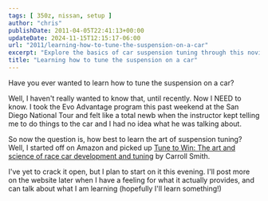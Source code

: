 ```yaml
---
tags: [ 350z, nissan, setup ]
author: "chris"
publishDate: 2011-04-05T22:41:13+00:00
updateDate: 2024-11-15T12:15:17-06:00
url: "2011/learning-how-to-tune-the-suspension-on-a-car"
excerpt: "Explore the basics of car suspension tuning through this novice's journey, starting with Carroll Smith's renowned book, Tune to Win."
title: "Learning how to tune the suspension on a car"
---
```


Have you ever wanted to learn how to tune the suspension on a car?

Well, I haven't really wanted to know that, until recently. Now I NEED to know. I took the Evo Advantage program this past weekend at the San Diego National Tour and felt like a total newb when the instructor kept telling me to do things to the car and I had no idea what he was talking about.

So now the question is, how best to learn the art of suspension tuning? Well, I started off on Amazon and picked up [Tune to Win: The art and science of race car development and tuning](https://amzn.to/3xVKheZ) by Carroll Smith.

I've yet to crack it open, but I plan to start on it this evening. I'll post more on the website later when I have a feeling for what it actually provides, and can talk about what I am learning (hopefully I'll learn something!)
